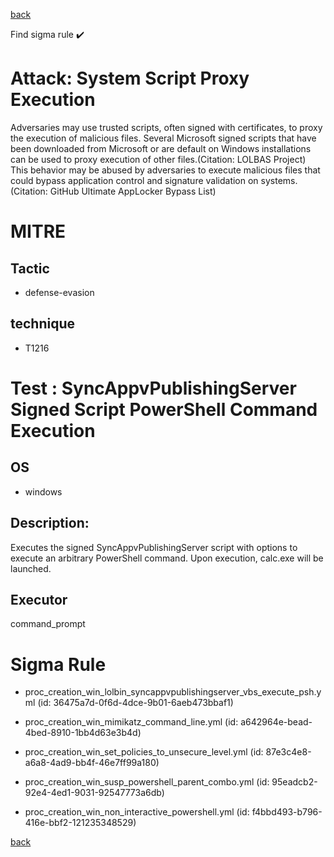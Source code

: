 
[back](../index.md)

Find sigma rule :heavy_check_mark: 

# Attack: System Script Proxy Execution 

Adversaries may use trusted scripts, often signed with certificates, to proxy the execution of malicious files. Several Microsoft signed scripts that have been downloaded from Microsoft or are default on Windows installations can be used to proxy execution of other files.(Citation: LOLBAS Project) This behavior may be abused by adversaries to execute malicious files that could bypass application control and signature validation on systems.(Citation: GitHub Ultimate AppLocker Bypass List)

# MITRE
## Tactic
  - defense-evasion


## technique
  - T1216


# Test : SyncAppvPublishingServer Signed Script PowerShell Command Execution
## OS
  - windows


## Description:
Executes the signed SyncAppvPublishingServer script with options to execute an arbitrary PowerShell command.
Upon execution, calc.exe will be launched.


## Executor
command_prompt

# Sigma Rule
 - proc_creation_win_lolbin_syncappvpublishingserver_vbs_execute_psh.yml (id: 36475a7d-0f6d-4dce-9b01-6aeb473bbaf1)

 - proc_creation_win_mimikatz_command_line.yml (id: a642964e-bead-4bed-8910-1bb4d63e3b4d)

 - proc_creation_win_set_policies_to_unsecure_level.yml (id: 87e3c4e8-a6a8-4ad9-bb4f-46e7ff99a180)

 - proc_creation_win_susp_powershell_parent_combo.yml (id: 95eadcb2-92e4-4ed1-9031-92547773a6db)

 - proc_creation_win_non_interactive_powershell.yml (id: f4bbd493-b796-416e-bbf2-121235348529)



[back](../index.md)
